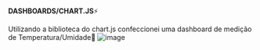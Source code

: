 **DASHBOARDS/CHART.JS**⚡

Utilizando a biblioteca do chart.js confeccionei uma dashboard de medição de Temperatura/Umidade🌟
![image](https://github.com/user-attachments/assets/bbbdc087-f662-4251-ada8-8afd99e60c01)

